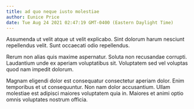 ```yaml
---
title: ad quo neque iusto molestiae
author: Eunice Price
date: Tue Aug 24 2021 02:47:19 GMT-0400 (Eastern Daylight Time)
---
```

Assumenda ut velit atque ut velit explicabo. Sint dolorum harum nesciunt repellendus velit. Sunt occaecati odio repellendus.

 Rerum non alias quis maxime aspernatur. Soluta non recusandae corrupti. Laudantium unde ex aperiam voluptatibus sit. Voluptatem sed vel voluptas quod nam impedit dolorum.

 Magnam eligendi dolor est consequatur consectetur aperiam dolor. Enim temporibus et ut consequuntur. Non nam dolor accusantium. Ullam molestiae est adipisci maiores voluptatem quia in. Maiores et animi optio omnis voluptates nostrum officia.